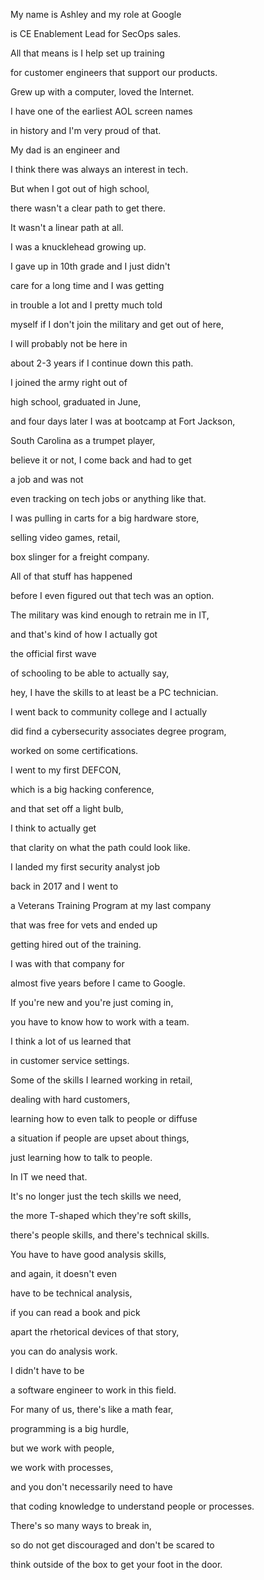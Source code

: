 My name is Ashley and my role at Google 

is CE Enablement Lead for SecOps sales. 

All that means is I help set up training 

for customer engineers that support our products. 

Grew up with a computer, loved the Internet. 

I have one of the earliest AOL screen names 

in history and I'm very proud of that. 

My dad is an engineer and 

I think there was always an interest in tech. 

But when I got out of high school, 

there wasn't a clear path to get there. 

It wasn't a linear path at all. 

I was a knucklehead growing up. 

I gave up in 10th grade and I just didn't 

care for a long time and I was getting 

in trouble a lot and I pretty much told 

myself if I don't join the military and get out of here, 

I will probably not be here in 

about 2-3 years if I continue down this path. 

I joined the army right out of 

high school, graduated in June, 

and four days later I was at bootcamp at Fort Jackson, 

South Carolina as a trumpet player, 

believe it or not, I come back and had to get 

a job and was not 

even tracking on tech jobs or anything like that. 

I was pulling in carts for a big hardware store, 

selling video games, retail, 

box slinger for a freight company. 

All of that stuff has happened 

before I even figured out that tech was an option. 

The military was kind enough to retrain me in IT, 

and that's kind of how I actually got 

the official first wave 

of schooling to be able to actually say, 

hey, I have the skills to at least be a PC technician. 

I went back to community college and I actually 

did find a cybersecurity associates degree program, 

worked on some certifications. 

I went to my first DEFCON, 

which is a big hacking conference, 

and that set off a light bulb, 

I think to actually get 

that clarity on what the path could look like. 

I landed my first security analyst job 

back in 2017 and I went to 

a Veterans Training Program at my last company 

that was free for vets and ended up 

getting hired out of the training. 

I was with that company for 

almost five years before I came to Google. 

If you're new and you're just coming in, 

you have to know how to work with a team. 

I think a lot of us learned that 

in customer service settings. 

Some of the skills I learned working in retail, 

dealing with hard customers, 

learning how to even talk to people or diffuse 

a situation if people are upset about things, 

just learning how to talk to people. 

In IT we need that. 

It's no longer just the tech skills we need, 

the more T-shaped which they're soft skills, 

there's people skills, and there's technical skills. 

You have to have good analysis skills, 

and again, it doesn't even 

have to be technical analysis, 

if you can read a book and pick 

apart the rhetorical devices of that story, 

you can do analysis work. 

I didn't have to be 

a software engineer to work in this field. 

For many of us, there's like a math fear, 

programming is a big hurdle, 

but we work with people, 

we work with processes, 

and you don't necessarily need to have 

that coding knowledge to understand people or processes. 

There's so many ways to break in, 

so do not get discouraged and don't be scared to 

think outside of the box to get your foot in the door.